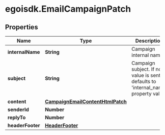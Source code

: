 # egoisdk.EmailCampaignPatch

## Properties

Name | Type | Description | Notes
------------ | ------------- | ------------- | -------------
**internalName** | **String** | Campaign internal name | [optional] 
**subject** | **String** | Campaign subject. If no value is sent, defaults to &#39;internal_name&#39; property value | [optional] 
**content** | [**CampaignEmailContentHtmlPatch**](CampaignEmailContentHtmlPatch.md) |  | [optional] 
**senderId** | **Number** |  | [optional] 
**replyTo** | **Number** |  | [optional] 
**headerFooter** | [**HeaderFooter**](HeaderFooter.md) |  | [optional] 


